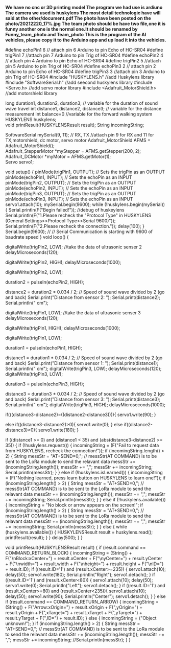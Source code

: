 **We have no cnc or 3D printing model
The program we had use is ardiuno
The camera we used is huskylens
The most detail technologic have will said at the other/document.pdf
The photo have been posted on the photo/20212220_17%.jpg
The team photo should be have two file,one it is funny another one is the normal one.It should be renamed by Funny_team_photo and Team_photo
This is the program of the AI vehicles, please copy it to the Arduino app and up load it into the vehicles.**


#define echoPin1 6 // attach pin 6 Arduino to pin Echo of HC-SR04
#define trigPin1 7 //attach pin 7 Arduino to pin Trig of HC-SR04
#define echoPin2 4 // attach pin 4 Arduino to pin Echo of HC-SR04
#define trigPin2 5 //attach pin 5 Arduino to pin Trig of HC-SR04
#define echoPin3 2 // attach pin 2 Arduino to pin Echo of HC-SR04
#define trigPin3 3 //attach pin 3 Arduino to pin Trig of HC-SR04
#include "HUSKYLENS.h"              //add Huskylens library
#include "SoftwareSerial.h"         //add seecond huskylens library
#include <Servo.h>                  //add servo motor library
#include <Adafruit_MotorShield.h>   //add motorshield library

long duration1, duration2, duration3; // variable for the duration of sound wave travel
int distance1, distance2, distance3; // variable for the distance measurement
int balance=0                        //variable for the forward walking system
HUSKYLENS huskylens;   
void printResult(HUSKYLENSResult result);
String incomingString;

SoftwareSerial mySerial(9, 11); // RX, TX                        //attach pin 9 for RX and 11 for TX,motorshield, dc motor, servo motor
Adafruit_MotorShield AFMS = Adafruit_MotorShield();              
Adafruit_StepperMotor *myStepper = AFMS.getStepper(200, 2);      
Adafruit_DCMotor *myMotor = AFMS.getMotor(1);                    
Servo servo1;

void setup() {
  pinMode(trigPin1, OUTPUT); // Sets the trigPin as an OUTPUT
  pinMode(echoPin1, INPUT); // Sets the echoPin as an INPUT
  pinMode(trigPin2, OUTPUT); // Sets the trigPin as an OUTPUT
  pinMode(echoPin2, INPUT); // Sets the echoPin as an INPUT
  pinMode(trigPin3, OUTPUT); // Sets the trigPin as an OUTPUT
  pinMode(echoPin3, INPUT); // Sets the echoPin as an INPUT
  servo1.attach(10);
  mySerial.begin(9600);
  while (!huskylens.begin(mySerial)) 
  {
    Serial.println(F("Begin failed!"));                                  //debug of huskeylens
    Serial.println(F("1.Please recheck the \"Protocol Type\" in HUSKYLENS (General Settings>>Protocol Type>>Serial 9600)"));
    Serial.println(F("2.Please recheck the connection."));
    delay(100);
  }
  Serial.begin(9600); // // Serial Communication is starting with 9600 of baudrate speed
}
void loop() { 

  digitalWrite(trigPin2, LOW);                  //take the data of ultrasonic senser 2
  delayMicroseconds(120);

  digitalWrite(trigPin2, HIGH);
  delayMicroseconds(1000);

  digitalWrite(trigPin2, LOW);

  duration2 = pulseIn(echoPin2, HIGH);

  distance2 = duration2 * 0.034 / 2; // Speed of sound wave divided by 2 (go and back)
  Serial.print("Distance from sensor 2: ");
  Serial.print(distance2);
  Serial.println(" cm");

  digitalWrite(trigPin1, LOW);                    //take the data of ultrasonic senser 3
  delayMicroseconds(120);

  digitalWrite(trigPin1, HIGH);
  delayMicroseconds(1000);

  digitalWrite(trigPin1, LOW);

  duration1 = pulseIn(echoPin1, HIGH);

  distance1 = duration1 * 0.034 / 2; // Speed of sound wave divided by 2 (go and back)
  Serial.print("Distance from sensor 1: ");
  Serial.print(distance1);
  Serial.println(" cm");
  digitalWrite(trigPin3, LOW);
  delayMicroseconds(120);
  digitalWrite(trigPin3, LOW);

  duration3 = pulseIn(echoPin3, HIGH);

  distance3 = duration3 * 0.034 / 2; // Speed of sound wave divided by 2 (go and back)
  Serial.print("Distance from sensor 3: ");
  Serial.print(distance3);
  Serial.println(" cm");
  digitalWrite(trigPin3, HIGH);
  delayMicroseconds(1000);

  
if(((distance3-distance2)=((distance2-distance3)))){
  servo1.write(90);
}

else if((distance3-distance2)>0){
  servo1.write(0);
}
else if((distance2-distance3)>0){
  servo1.write(180);
}


  if ((distance1 >= 0) and (distance1 < 35) and (abs(distance3-distance2) >= 35)) {
    if (!huskylens.request()) {
      incomingString = (F("Fail to request data from HUSKYLENS, recheck the connection!"));
      if (incomingString.length() > 2) {
        String messStr = "AT+SEND=0,";              // messStr(AT COMMAND) is to be sent to the LoRa module to send the relavant data
        messStr += (incomingString.length());
        messStr += ",";
        messStr += incomingString;
        Serial.println(messStr);
      }
    }
    else if (!huskylens.isLearned()) {
      incomingString = (F("Nothing learned, press learn button on HUSKYLENS to learn one!"));
      if (incomingString.length() > 2) {
        String messStr = "AT+SEND=0,";              // messStr(AT COMMAND) is to be sent to the LoRa module to send the relavant data
        messStr += (incomingString.length());
        messStr += ",";
        messStr += incomingString;
        Serial.println(messStr);
      }
    }
    else if (!huskylens.available()) {
      incomingString = "No block or arrow appears on the screen!";
      if (incomingString.length() > 2) {
        String messStr = "AT+SEND=0,";              // messStr(AT COMMAND) is to be sent to the LoRa module to send the relavant data
        messStr += (incomingString.length());
        messStr += ",";
        messStr += incomingString;
        Serial.println(messStr);
      }
    }
    else
    {
      while (huskylens.available())
      {
        HUSKYLENSResult result = huskylens.read();
        printResult(result);
      }
    }
    delay(500);
  }
}

void printResult(HUSKYLENSResult result) {
  if (result.command == COMMAND_RETURN_BLOCK) {
    incomingString = (String() + F("\nBlock:xCenter=") + result.xCenter + F("\nyCenter=") + result.yCenter + F("\nwidth=") + result.width + F("\nheight=") + result.height + F("\nID=") + result.ID);
    if ((result.ID='1') and (result.xCenter>=235)) {
      servo1.attach(10);
      delay(50);
      servo1.write(180);
      Serial.println("Right");
      servo1.detach();
    }
    if ((result.ID='1') and (result.xCenter<80)) {
      servo1.attach(10);
      delay(50);
      servo1.write(0);
      Serial.println("Left");
      servo1.detach();
    }
    if ((result.ID='1') and (result.xCenter>=80) and (result.xCenter<235)){
      servo1.attach(10);
      delay(50);
      servo1.write(90);
      Serial.println("Center");
      servo1.detach();
    }
  }
  else if (result.command == COMMAND_RETURN_ARROW) {
    incomingString = (String() + F("Arrow:xOrigin=") + result.xOrigin + F(",yOrigin=") + result.yOrigin + F(",xTarget=") + result.xTarget + F(",yTarget=") + result.yTarget + F(",ID=") + result.ID);
  }
  else {
    incomingString = ("Object unknown!");
  }
  if (incomingString.length() > 2) {
    String messStr = "AT+SEND=0,";              // messStr(AT COMMAND) is to be sent to the LoRa module to send the relavant data
    messStr += (incomingString.length());
    messStr += ",";
    messStr += incomingString;
    //Serial.println(messStr);
  }
}
